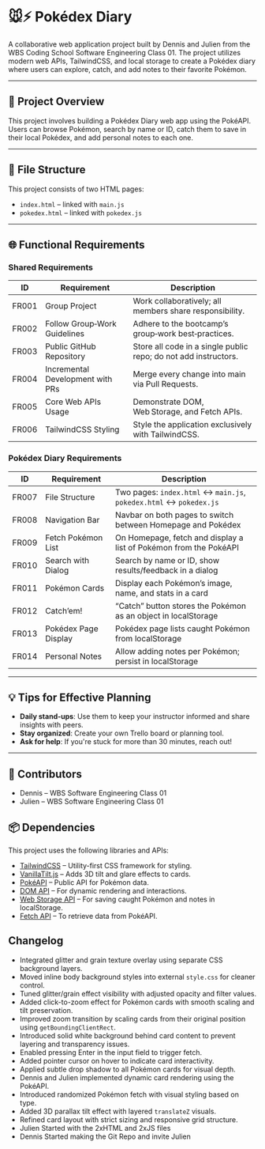

# 🐭⚡ Pokédex Diary

A collaborative web application project built by Dennis and Julien from the WBS Coding School Software Engineering Class 01. The project utilizes modern web APIs, TailwindCSS, and local storage to create a Pokédex diary where users can explore, catch, and add notes to their favorite Pokémon.

---

## 🚀 Project Overview

This project involves building a Pokédex Diary web app using the PokéAPI. Users can browse Pokémon, search by name or ID, catch them to save in their local Pokédex, and add personal notes to each one.

---

## 📁 File Structure

This project consists of two HTML pages:

- `index.html` – linked with `main.js`
- `pokedex.html` – linked with `pokedex.js`

---

## 🌐 Functional Requirements

### Shared Requirements

| ID      | Requirement                          | Description                                                        |
|---------|--------------------------------------|--------------------------------------------------------------------|
| FR001   | Group Project                        | Work collaboratively; all members share responsibility.            |
| FR002   | Follow Group‑Work Guidelines         | Adhere to the bootcamp’s group‑work best‑practices.                |
| FR003   | Public GitHub Repository             | Store all code in a single public repo; do not add instructors.    |
| FR004   | Incremental Development with PRs     | Merge every change into main via Pull Requests.                    |
| FR005   | Core Web APIs Usage                  | Demonstrate DOM, Web Storage, and Fetch APIs.                      |
| FR006   | TailwindCSS Styling                  | Style the application exclusively with TailwindCSS.                |

### Pokédex Diary Requirements

| ID      | Requirement               | Description                                                                 |
|---------|---------------------------|-----------------------------------------------------------------------------|
| FR007   | File Structure            | Two pages: `index.html` ↔ `main.js`, `pokedex.html` ↔ `pokedex.js`         |
| FR008   | Navigation Bar            | Navbar on both pages to switch between Homepage and Pokédex                |
| FR009   | Fetch Pokémon List        | On Homepage, fetch and display a list of Pokémon from the PokéAPI         |
| FR010   | Search with Dialog        | Search by name or ID, show results/feedback in a dialog                    |
| FR011   | Pokémon Cards             | Display each Pokémon’s image, name, and stats in a card                    |
| FR012   | Catch’em!                 | “Catch” button stores the Pokémon as an object in localStorage            |
| FR013   | Pokédex Page Display      | Pokédex page lists caught Pokémon from localStorage                        |
| FR014   | Personal Notes            | Allow adding notes per Pokémon; persist in localStorage                    |

---

## 💡 Tips for Effective Planning

- **Daily stand-ups**: Use them to keep your instructor informed and share insights with peers.
- **Stay organized**: Create your own Trello board or planning tool.
- **Ask for help**: If you're stuck for more than 30 minutes, reach out!

---

## 👥 Contributors

- Dennis – WBS Software Engineering Class 01
- Julien – WBS Software Engineering Class 01

## 📦 Dependencies

This project uses the following libraries and APIs:

- [TailwindCSS](https://tailwindcss.com/) – Utility-first CSS framework for styling.
- [VanillaTilt.js](https://micku7zu.github.io/vanilla-tilt.js/) – Adds 3D tilt and glare effects to cards.
- [PokéAPI](https://pokeapi.co/) – Public API for Pokémon data.
- [DOM API](https://developer.mozilla.org/en-US/docs/Web/API/Document_Object_Model) – For dynamic rendering and interactions.
- [Web Storage API](https://developer.mozilla.org/en-US/docs/Web/API/Web_Storage_API) – For saving caught Pokémon and notes in localStorage.
- [Fetch API](https://developer.mozilla.org/en-US/docs/Web/API/Fetch_API) – To retrieve data from PokéAPI.

## Changelog

- Integrated glitter and grain texture overlay using separate CSS background layers.
- Moved inline body background styles into external `style.css` for cleaner control.
- Tuned glitter/grain effect visibility with adjusted opacity and filter values.
- Added click-to-zoom effect for Pokémon cards with smooth scaling and tilt preservation.
- Improved zoom transition by scaling cards from their original position using `getBoundingClientRect`.
- Introduced solid white background behind card content to prevent layering and transparency issues.
- Enabled pressing Enter in the input field to trigger fetch.
- Added pointer cursor on hover to indicate card interactivity.
- Applied subtle drop shadow to all Pokémon cards for visual depth.
- Dennis and Julien implemented dynamic card rendering using the PokéAPI.
- Introduced randomized Pokémon fetch with visual styling based on type.
- Added 3D parallax tilt effect with layered `translateZ` visuals.
- Refined card layout with strict sizing and responsive grid structure.
- Julien Started with the 2xHTML and 2xJS files
- Dennis Started making the Git Repo and invite Julien